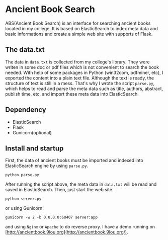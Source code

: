 # Ancient Book Search

ABS(Ancient Book Search) is an interface for searching ancient books located in my college. It is based on ElasticSearch to index meta data and basic informations and create a simple web site with supports of Flask.

## The data.txt

The data in `data.txt` is collected from my college's library. They were writen in some doc or pdf files which is not convenient to search the book needed. With help of some packages in Python (win32com, pdfminer, etc), I exported the content into a plain text file. Although the text is ready, the structure of text is still in a mess. That's why I wrote the script `parse.py`, which helps to read and parse the meta data such as title, authors, abstract, publish time, etc, and import these meta data into ElasticSearch.

## Dependency

- ElasticSearch
- Flask
- Gunicorn(optional)

## Install and startup

First, the data of ancient books must be imported and indexed into ElasticSearch engine by using `parse.py`.

    python parse.py

After running the script above, the meta data in `data.txt` will be read and saved in ElasticSearch. Then, just start the web site.

    python server.py

or using Gunicorn:

    gunicorn -w 2 -b 0.0.0.0:60407 server:app

and using `Nginx` or `Apache` to do reverse proxy.
I have a demo running on [http://ancientbook.9lou.org](http://ancientbook.9lou.org/).
